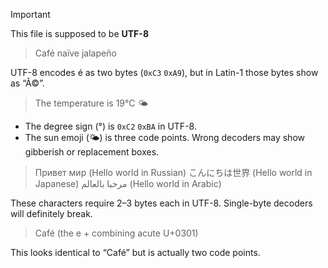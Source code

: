 > [!IMPORTANT]
> This file is supposed to be **UTF-8**

> Café naïve jalapeño

UTF-8 encodes é as two bytes (`0xC3` `0xA9`), but in Latin-1 those bytes show as “Ã©”.

> The temperature is 19°C 🌤️

* The degree sign (°) is `0xC2` `0xBA` in UTF-8.
* The sun emoji (🌤️) is three code points. Wrong decoders may show gibberish or replacement boxes.

> Привет мир (Hello world in Russian)
> こんにちは世界 (Hello world in Japanese)
> مرحبا بالعالم (Hello world in Arabic)

These characters require 2–3 bytes each in UTF-8. Single-byte decoders will definitely break.

> Café (the e + combining acute U+0301)

This looks identical to “Café” but is actually two code points.